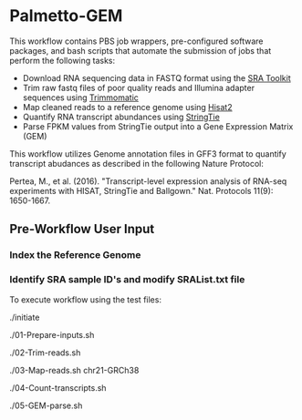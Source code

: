 # Palmetto-GEM
This workflow contains PBS job wrappers, pre-configured software packages, and bash scripts that automate the submission of jobs that perform the following tasks:

* Download RNA sequencing data in FASTQ format using the [SRA Toolkit](https://www.ncbi.nlm.nih.gov/books/NBK158900/)
* Trim raw fastq files of poor quality reads and Illumina adapter sequences using [Trimmomatic](http://www.usadellab.or/cms/?page=trimmomatic)
* Map cleaned reads to a reference genome using  [Hisat2](https://ccb.jhu.edu/software/hisat2/manual.shtml)
* Quantify RNA transcript abundances using [StringTie](https://ccb.jhu.edu/software/stringtie/index.shtml?t=manual)
* Parse FPKM values from StringTie output into a Gene Expression Matrix (GEM)

This workflow utilizes Genome annotation files in GFF3 format to quantify transcript abudances as described in the following Nature Protocol:

Pertea, M., et al. (2016). "Transcript-level expression analysis of RNA-seq experiments with HISAT, StringTie and Ballgown." Nat. Protocols 11(9): 1650-1667.

## Pre-Workflow User Input

### Index the Reference Genome

### Identify SRA sample ID's and modify SRAList.txt file

To execute workflow using the test files:

./initiate

./01-Prepare-inputs.sh

./02-Trim-reads.sh

./03-Map-reads.sh chr21-GRCh38

./04-Count-transcripts.sh

./05-GEM-parse.sh

